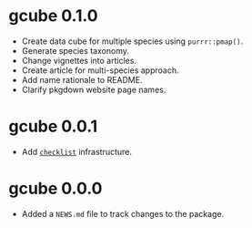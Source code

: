 # gcube 0.1.0

* Create data cube for multiple species using `purrr::pmap()`.
* Generate species taxonomy.
* Change vignettes into articles.
* Create article for multi-species approach.
* Add name rationale to README.
* Clarify pkgdown website page names.

# gcube 0.0.1

* Add [`checklist`](https://inbo.github.io/checklist/) infrastructure.

# gcube 0.0.0

* Added a `NEWS.md` file to track changes to the package.
